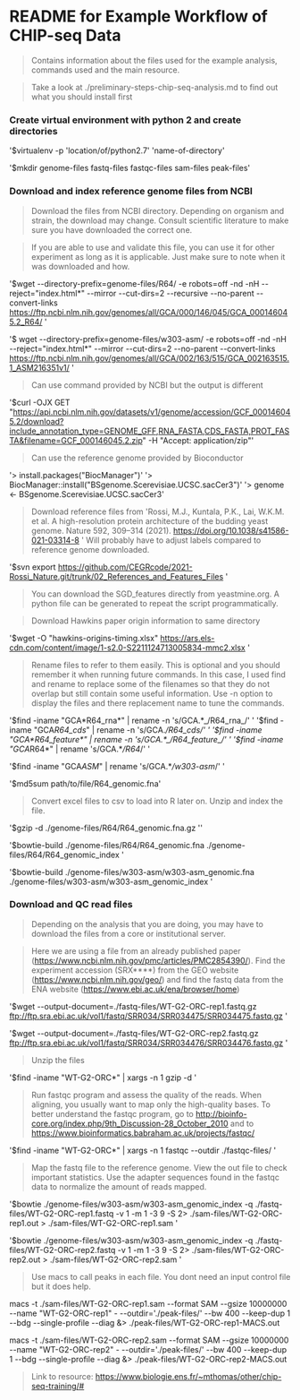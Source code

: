 # README for Example Workflow of CHIP-seq Data

> Contains information about the files used for the example analysis, commands used and the main resource. 

>Take a look at ./preliminary-steps-chip-seq-analysis.md to find out what you should install first 

### Create virtual environment with python 2 and create directories

'$virtualenv -p 'location/of/python2.7' 'name-of-directory'

'$mkdir genome-files fastq-files fastqc-files sam-files peak-files'


### Download and index reference genome files from NCBI

> Download the files from NCBI directory. Depending on organism and strain, the download may change. Consult scientific literature to make sure you have downloaded the correct one. 

> If you are able to use and validate this file, you can use it for other experiment as long as it is applicable. Just make sure to note when it was downloaded and how.

'$wget --directory-prefix=genome-files/R64/ -e robots=off -nd -nH --reject="index.html*" --mirror --cut-dirs=2 --recursive --no-parent --convert-links https://ftp.ncbi.nlm.nih.gov/genomes/all/GCA/000/146/045/GCA_000146045.2_R64/ '

'$ wget --directory-prefix=genome-files/w303-asm/ -e robots=off -nd -nH --reject="index.html*" --mirror --cut-dirs=2 --no-parent --convert-links https://ftp.ncbi.nlm.nih.gov/genomes/all/GCA/002/163/515/GCA_002163515.1_ASM216351v1/ '

> Can use command provided by NCBI but the output is different

'$curl -OJX GET "https://api.ncbi.nlm.nih.gov/datasets/v1/genome/accession/GCF_000146045.2/download?include_annotation_type=GENOME_GFF,RNA_FASTA,CDS_FASTA,PROT_FASTA&filename=GCF_000146045.2.zip" -H "Accept: application/zip"'

> Can use the reference genome provided by Bioconductor 

'> install.packages("BiocManager")'
'> BiocManager::install("BSgenome.Scerevisiae.UCSC.sacCer3")'
'> genome <- BSgenome.Scerevisiae.UCSC.sacCer3'


> Download reference files from 'Rossi, M.J., Kuntala, P.K., Lai, W.K.M. et al. A high-resolution protein architecture of the budding yeast genome. Nature 592, 309–314 (2021). https://doi.org/10.1038/s41586-021-03314-8 ' Will probably have to adjust labels compared to reference genome downloaded. 

'$svn export https://github.com/CEGRcode/2021-Rossi_Nature.git/trunk/02_References_and_Features_Files '

> You can download the SGD_features directly from yeastmine.org. A python file can be generated to repeat the script programmatically.

> Download Hawkins paper origin information to same directory

'$wget -O "hawkins-origins-timing.xlsx" https://ars.els-cdn.com/content/image/1-s2.0-S2211124713005834-mmc2.xlsx ' 


> Rename files to refer to them easily. This is optional and you should remember it when running future commands. In this case, I used find and rename to replace some of the filenames so that they do not overlap but still contain some useful information. Use -n option to display the files and there replacement name to tune the commands. 

'$find  -iname "GCA*R64_rna*" | rename -n 's/GCA.*_/R64_rna_/' '
'$find  -iname "GCA*R64_cds*" | rename -n 's/GCA.*_/R64_cds_/' '
'$find  -iname "GCA*R64_feature*" | rename -n 's/GCA.*_/R64_feature_/' '
'$find  -iname "GCA*R64*" | rename 's/GCA.*_/R64_/' '

'$find  -iname "GCA*ASM*" | rename 's/GCA.*_/w303-asm_/' '

'$md5sum path/to/file/R64_genomic.fna'

> Convert excel files to csv to load into R later on. 
> Unzip and index the file. 

'$gzip -d ./genome-files/R64/R64_genomic.fna.gz ''

'$bowtie-build ./genome-files/R64/R64_genomic.fna ./genome-files/R64/R64_genomic_index '

'$bowtie-build ./genome-files/w303-asm/w303-asm_genomic.fna ./genome-files/w303-asm/w303-asm_genomic_index ' 

### Download and QC read files 

> Depending on the analysis that you are doing, you may have to download the files from a core or institutional server. 

> Here we are using a file from an already published paper (https://www.ncbi.nlm.nih.gov/pmc/articles/PMC2854390/). Find the experiment accession (SRX****) from the GEO website (https://www.ncbi.nlm.nih.gov/geo/) and find the fastq data from the ENA website (https://www.ebi.ac.uk/ena/browser/home)

'$wget --output-document=./fastq-files/WT-G2-ORC-rep1.fastq.gz ftp://ftp.sra.ebi.ac.uk/vol1/fastq/SRR034/SRR034475/SRR034475.fastq.gz '

'$wget --output-document=./fastq-files/WT-G2-ORC-rep2.fastq.gz ftp://ftp.sra.ebi.ac.uk/vol1/fastq/SRR034/SRR034476/SRR034476.fastq.gz '

> Unzip the files 

'$find -iname "WT-G2-ORC*" | xargs -n 1 gzip -d '

> Run fastqc program and assess the quality of the reads. When aligning, you usually want to map only the high-quality bases. To better understand the fastqc program, go to http://bioinfo-core.org/index.php/9th_Discussion-28_October_2010 and to https://www.bioinformatics.babraham.ac.uk/projects/fastqc/

'$find -iname "WT-G2-ORC*" | xargs -n 1 fastqc --outdir ./fastqc-files/ '

> Map the fastq file to the reference genome. View the out file to check important statistics. Use the adapter sequences found in the fastqc data to normalize the amount of reads mapped.  

'$bowtie ./genome-files/w303-asm/w303-asm_genomic_index -q ./fastq-files/WT-G2-ORC-rep1.fastq -v 1 -m 1 -3 9 -S 2> ./sam-files/WT-G2-ORC-rep1.out > ./sam-files/WT-G2-ORC-rep1.sam '

'$bowtie ./genome-files/w303-asm/w303-asm_genomic_index -q ./fastq-files/WT-G2-ORC-rep2.fastq -v 1 -m 1 -3 9 -S 2> ./sam-files/WT-G2-ORC-rep2.out > ./sam-files/WT-G2-ORC-rep2.sam '

> Use macs to call peaks in each file. You dont need an input control file but it does help.

macs -t ./sam-files/WT-G2-ORC-rep1.sam --format SAM --gsize 10000000 --name "WT-G2-ORC-rep1" - --outdir='./peak-files/' --bw 400 --keep-dup 1 --bdg --single-profile --diag &> ./peak-files/WT-G2-ORC-rep1-MACS.out 

macs -t ./sam-files/WT-G2-ORC-rep2.sam --format SAM --gsize 10000000 --name "WT-G2-ORC-rep2" - --outdir='./peak-files/' --bw 400 --keep-dup 1 --bdg --single-profile --diag &> ./peak-files/WT-G2-ORC-rep2-MACS.out 



>Link to resource: https://www.biologie.ens.fr/~mthomas/other/chip-seq-training/#

